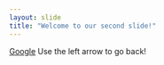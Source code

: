 ```yaml
---
layout: slide
title: "Welcome to our second slide!"
---
```

 [Google](http://google.com)
 Use the left arrow to go back!

